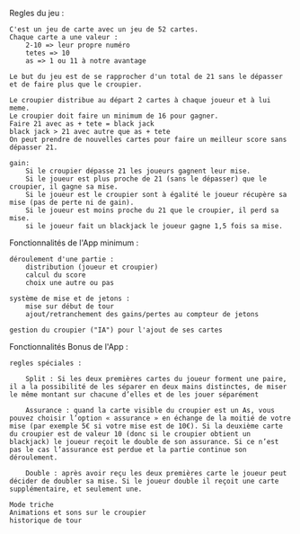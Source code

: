 Regles du jeu : 

    C'est un jeu de carte avec un jeu de 52 cartes.
    Chaque carte a une valeur : 
        2-10 => leur propre numéro
        tetes => 10
        as => 1 ou 11 à notre avantage

    Le but du jeu est de se rapprocher d'un total de 21 sans le dépasser et de faire plus que le croupier.

    Le croupier distribue au départ 2 cartes à chaque joueur et à lui meme.
    Le croupier doit faire un minimum de 16 pour gagner.
    Faire 21 avec as + tete = black jack
    black jack > 21 avec autre que as + tete
    On peut prendre de nouvelles cartes pour faire un meilleur score sans dépasser 21.

    gain:
        Si le croupier dépasse 21 les joueurs gagnent leur mise.
        Si le joueur est plus proche de 21 (sans le dépasser) que le croupier, il gagne sa mise.
        Si le joueur est le croupier sont à égalité le joueur récupère sa mise (pas de perte ni de gain).
        Si le joueur est moins proche du 21 que le croupier, il perd sa mise.
        si le joueur fait un blackjack le joueur gagne 1,5 fois sa mise.
     


Fonctionnalités de l'App minimum : 

    déroulement d'une partie : 
        distribution (joueur et croupier)
        calcul du score
        choix une autre ou pas

    système de mise et de jetons : 
        mise sur début de tour
        ajout/retranchement des gains/pertes au compteur de jetons

    gestion du croupier ("IA") pour l'ajout de ses cartes


Fonctionnalités Bonus de l'App : 

    regles spéciales : 

        Split : Si les deux premières cartes du joueur forment une paire, il a la possibilité de les séparer en deux mains distinctes, de miser le même montant sur chacune d’elles et de les jouer séparément

        Assurance : quand la carte visible du croupier est un As, vous pouvez choisir l’option « assurance » en échange de la moitié de votre mise (par exemple 5€ si votre mise est de 10€). Si la deuxième carte du croupier est de valeur 10 (donc si le croupier obtient un blackjack) le joueur reçoit le double de son assurance. Si ce n’est pas le cas l’assurance est perdue et la partie continue son déroulement.

        Double : après avoir reçu les deux premières carte le joueur peut décider de doubler sa mise. Si le joueur double il reçoit une carte supplémentaire, et seulement une.
        
    Mode triche 
    Animations et sons sur le croupier
    historique de tour

